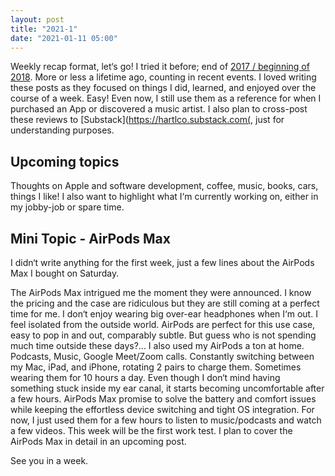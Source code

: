 ```yaml
---
layout: post
title: "2021-1"
date: "2021-01-11 05:00"
---
```


Weekly recap format, let‘s go! I tried it before; end of [2017 / beginning of 2018](https://hartl.co/2017/12/11/weekly-6-notch-edition.html). More or less a lifetime ago, counting in recent events.
I loved writing these posts as they focused on things I did, learned, and enjoyed over the course of a week. Easy!  Even now, I still use them as a reference for when I purchased an App or discovered a music artist.
I also plan to cross-post these reviews to [Substack](https://hartlco.substack.com(, just for understanding purposes.

## Upcoming topics
Thoughts on Apple and software development, coffee, music, books, cars, things I like!
I also want to highlight what I‘m currently working on, either in my jobby-job or spare time.

## Mini Topic - AirPods Max
I didn‘t write anything for the first week, just a few lines about the AirPods Max I bought on Saturday.

The AirPods Max intrigued me the moment they were announced.
I know the pricing and the case are ridiculous but they are still coming at a perfect time for me. I don‘t enjoy wearing big over-ear headphones when I‘m out. I feel isolated from the outside world. AirPods are perfect for this use case, easy to pop in and out, comparably subtle. But guess who is not spending much time outside these days?...
I also used my AirPods a ton at home. Podcasts, Music, Google Meet/Zoom calls. Constantly switching between my Mac, iPad, and iPhone, rotating 2 pairs to charge them. Sometimes wearing them for 10 hours a day. Even though I don‘t mind having something stuck inside my ear canal, it starts becoming uncomfortable after a few hours. AirPods Max promise to solve the battery and comfort issues while keeping the effortless device switching and tight OS integration. For now, I just used them for a few hours to listen to music/podcasts and watch a few videos. This week will be the first work test.  I plan to cover the AirPods Max in detail  in an upcoming post.

See you in a week.

